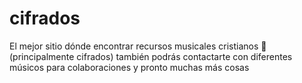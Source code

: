 # cifrados
El mejor sitio dónde encontrar recursos musicales cristianos 🎼 (principalmente cifrados) también podrás contactarte con diferentes músicos para colaboraciones y pronto muchas más cosas
